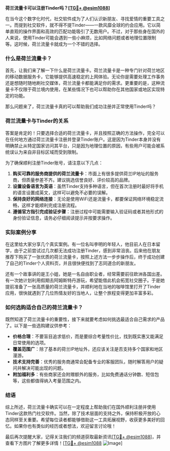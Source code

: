 **荷兰流量卡可以注册Tinder吗？[[TG💪+ @esim1088](https://t.me/s/esim1088)]**

在当今这个数字化时代，社交软件成为了人们认识新朋友、寻找爱情的重要工具之一。而提到社交软件，就不得不提Tinder——一款风靡全球的约会应用。它以简单直观的操作界面和高效的匹配功能吸引了无数用户。不过，对于那些身在国外的人来说，使用Tinder可能会遇到一些小麻烦，比如网络问题或者地理位置限制等。这时候，荷兰流量卡就成为一个不错的选择。

### 什么是荷兰流量卡？

首先，让我们来了解一下什么是荷兰流量卡。荷兰流量卡是一种专门针对荷兰地区的移动数据服务卡，它能够提供高速稳定的上网体验。无论你是需要处理工作事务还是想随时随地刷社交媒体，荷兰流量卡都能满足你的需求。更重要的是，这种流量卡不仅限于荷兰境内使用，在某些情况下也可以帮助你在其他国家或地区实现特定的功能。

那么问题来了，荷兰流量卡真的可以帮助我们成功注册并正常使用Tinder吗？

### 荷兰流量卡与Tinder的关系

答案是肯定的！只要选择合适的荷兰流量卡，并且按照正确的方法操作，完全可以在任何地方通过荷兰流量卡注册并登录Tinder账户。这是因为Tinder本身并没有明确禁止从特定国家访问其平台，只是因为地理位置的原因，有些用户可能会被系统误认为来自非目标区域而受到限制。

为了确保顺利注册Tinder账号，请注意以下几点：
1. **购买可靠的服务商提供的荷兰流量卡**：市面上有很多提供荷兰IP地址的服务商，但质量参差不齐。建议挑选信誉良好、评价较高的品牌。
2. **设置设备语言为英语**：虽然Tinder支持多种语言，但在首次注册时最好将手机的语言设置成英文，这样可以避免不必要的误解。
3. **保持良好的网络连接**：无论是使用WiFi还是流量卡，都要保证网络环境稳定流畅，这样才能顺利完成注册流程。
4. **遵循官方指引完成验证步骤**：注册过程中可能需要输入验证码或者其他形式的身份验证信息，请务必仔细阅读提示并按要求操作。

### 实际案例分享

在这里给大家分享几个真实案例。有一位名叫李明的年轻人，他目前人在日本留学，由于之前尝试过几次都无法成功注册Tinder，感到非常沮丧。后来他在朋友推荐下购买了一张优质的荷兰流量卡，按照上述方法一步步操作后，终于成功创建了自己的Tinder个人资料页，并且很快便找到了志同道合的新朋友。

还有一个故事讲的是王小姐，她是一名自由职业者，经常需要前往欧洲各国出差。有一次她计划利用假期去阿姆斯特丹游玩，希望能借此机会拓宽社交圈子。于是她提前准备了一张高质量的荷兰流量卡，并顺利地在当地的咖啡馆里打开了Tinder应用，很快就遇到了几位热情友好的当地人，让整个旅程变得更加丰富多彩。

### 如何选购适合自己的荷兰流量卡？

既然知道了荷兰流量卡的重要性，接下来就要考虑如何挑选最适合自己需求的产品了。以下是一些选购建议供参考：

- **价格合理**：不要盲目追求低价，而是要综合考量性价比，找到既实惠又能满足日常使用的选项。
- **覆盖范围广**：除了基本的荷兰IP地址外，还应该关注是否支持多个国家和地区漫游。
- **技术支持完善**：优秀的服务商通常会配备专业的客服团队，随时解答用户的疑问并解决可能出现的问题。
- **附加福利多**：有些商家还会附赠额外的服务，比如免费通话分钟数、短信包等，这些都值得纳入考量范围之内。

### 结语

综上所述，荷兰流量卡确实可以在一定程度上帮助我们在国外顺利注册并使用Tinder这款热门社交软件。当然，除了技术层面的支持之外，保持积极开放的心态同样至关重要。希望每位读者都能够借助这一工具拓展视野，收获更多美好的回忆。如果你也有类似的经历或者想法，欢迎留言讨论哦！

最后再次提醒大家，记得关注我们的频道获取最新资讯[[TG💪+ @esim1088](https://t.me/s/esim1088)]，并查看下方图片了解更多详情！[[TG💪+ @esim1088](https://t.me/s/esim1088) ![Image](https://i.postimg.cc/4NQfJmqS/Snipaste-2025-05-13-00-14-12.png)]